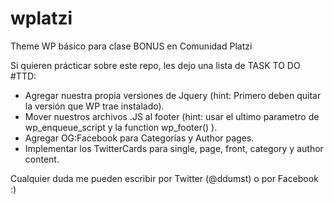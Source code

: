 # wplatzi
Theme WP básico para clase BONUS en Comunidad Platzi

Si quieren prácticar sobre este repo, les dejo una lista de TASK TO DO #TTD:

- Agregar nuestra propia versiones de Jquery (hint: Primero deben quitar la versión que WP trae instalado).
- Mover nuestros archivos .JS al footer (hint: usar el ultimo parametro de wp_enqueue_script y la function wp_footer() ).
- Agregar OG:Facebook para Categorías y Author pages.
- Implementar los TwitterCards para single, page, front, category y author content.

Cualquier duda me pueden escribir por Twitter (@ddumst) o por Facebook :)
